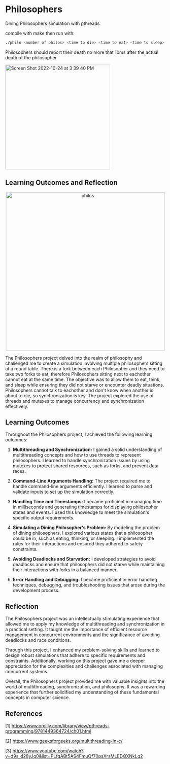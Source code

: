 # Philosophers
Dining Philosophers simulation with pthreads

compile with make then run with:
``` bash
./philo <number of philos> <time to die> <time to eat> <time to sleep> <optional: amount to eat>
```
Philosophers should report their death no more that 10ms after the actual death of the philosopher

<img width="330" alt="Screen Shot 2022-10-24 at 3 39 40 PM" src="https://user-images.githubusercontent.com/26721576/197517825-e060c7d1-cb2d-4474-89a8-d67aa41ef374.png">

## Learning Outcomes and Reflection
<p align="center">
<img width="500" alt="philos" src="https://github.com/alexhmball/Philosophers_42/assets/26721576/0158219d-f1de-4b7d-8216-203fa70c2876">
</p>

The Philosophers project delved into the realm of philosophy and challenged me to create a simulation involving multiple philosophers sitting at a round table. There is a fork between each Philosopher and they need to take two forks to eat, therefore Philosophers sitting next to eachother cannot eat at the same time. The objective was to allow them to eat, think, and sleep while ensuring they did not starve or encounter deadly situations. Philosophers cannot talk to eachother and don't know when another is about to die, so synchronization is key. The project explored the use of threads and mutexes to manage concurrency and synchronization effectively.

## Learning Outcomes
Throughout the Philosophers project, I achieved the following learning outcomes:

1. **Multithreading and Synchronization:** I gained a solid understanding of multithreading concepts and how to use threads to represent philosophers. I learned to handle synchronization issues by using mutexes to protect shared resources, such as forks, and prevent data races.

2. **Command-Line Arguments Handling:** The project required me to handle command-line arguments efficiently. I learned to parse and validate inputs to set up the simulation correctly.

3. **Handling Time and Timestamps:** I became proficient in managing time in milliseconds and generating timestamps for displaying philosopher states and events. I used this knowledge to meet the simulation's specific output requirements.

4. **Simulating a Dining Philosopher's Problem:** By modeling the problem of dining philosophers, I explored various states that a philosopher could be in, such as eating, thinking, or sleeping. I implemented the rules for their interactions and ensured they adhered to safety constraints.

5. **Avoiding Deadlocks and Starvation:** I developed strategies to avoid deadlocks and ensure that philosophers did not starve while maintaining their interactions with forks in a balanced manner.

6. **Error Handling and Debugging:** I became proficient in error handling techniques, debugging, and troubleshooting issues that arose during the development process.

## Reflection
The Philosophers project was an intellectually stimulating experience that allowed me to apply my knowledge of multithreading and synchronization in a practical setting. It taught me the importance of efficient resource management in concurrent environments and the significance of avoiding deadlocks and race conditions.

Through this project, I enhanced my problem-solving skills and learned to design robust simulations that adhere to specific requirements and constraints. Additionally, working on this project gave me a deeper appreciation for the complexities and challenges associated with managing concurrent systems.

Overall, the Philosophers project provided me with valuable insights into the world of multithreading, synchronization, and philosophy. It was a rewarding experience that further solidified my understanding of these fundamental concepts in computer science.

## References

[1] <https://www.oreilly.com/library/view/pthreads-programming/9781449364724/ch01.html>

[2] <https://www.geeksforgeeks.org/multithreading-in-c/>

[3] <https://www.youtube.com/watch?v=d9s_d28yJq0&list=PLfqABt5AS4FmuQf70psXrsMLEDQXNkLq2>
